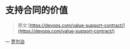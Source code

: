 # 支持合同的价值

> 原文:[https://devops.com/value-support-contract/](https://devops.com/value-support-contract/)

— [罗尔泊](https://devops.com/author/breselman/)
